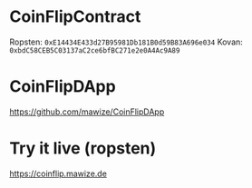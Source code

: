 # CoinFlipContract
Ropsten: `0xE14434E433d27B95981Db181B0d59B83A696e034`
Kovan: `0xbdC58CEB5C03137aC2ce6bfBC271e2e0A4Ac9A89`

# CoinFlipDApp
https://github.com/mawize/CoinFlipDApp

# Try it live (ropsten)
https://coinflip.mawize.de
